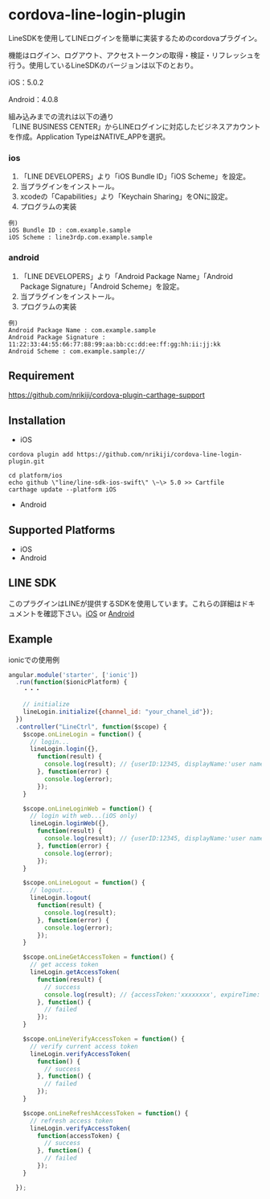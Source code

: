 # cordova-line-login-plugin
LineSDKを使用してLINEログインを簡単に実装するためのcordovaプラグイン。　　

機能はログイン、ログアウト、アクセストークンの取得・検証・リフレッシュを行う。使用しているLineSDKのバージョンは以下のとおり。  

iOS：5.0.2

Android：4.0.8  

組み込みまでの流れは以下の通り  
「LINE BUSINESS CENTER」からLINEログインに対応したビジネスアカウントを作成。Application TypeはNATIVE_APPを選択。

### ios
1. 「LINE DEVELOPERS」より「iOS Bundle ID」「iOS Scheme」を設定。
1. 当プラグインをインストール。
1. xcodeの「Capabilities」より「Keychain Sharing」をONに設定。
1. プログラムの実装

```
例)
iOS Bundle ID : com.example.sample
iOS Scheme : line3rdp.com.example.sample
```

### android
1. 「LINE DEVELOPERS」より「Android Package Name」「Android Package Signature」「Android Scheme」を設定。
1. 当プラグインをインストール。
1. プログラムの実装

```
例)  
Android Package Name : com.example.sample
Android Package Signature : 11:22:33:44:55:66:77:88:99:aa:bb:cc:dd:ee:ff:gg:hh:ii:jj:kk
Android Scheme : com.example.sample://
```

## Requirement
https://github.com/nrikiji/cordova-plugin-carthage-support  

## Installation
- iOS

```
cordova plugin add https://github.com/nrikiji/cordova-line-login-plugin.git

cd platform/ios
echo github \"line/line-sdk-ios-swift\" \~\> 5.0 >> Cartfile
carthage update --platform iOS
```

- Android

## Supported Platforms
- iOS
- Android

## LINE SDK
このプラグインはLINEが提供するSDKを使用しています。これらの詳細はドキュメントを確認下さい。[iOS](https://developers.line.me/ja/docs/ios-sdk/) or 
[Android](https://developers.line.me/ja/docs/android-sdk/)

## Example

ionicでの使用例
```js
angular.module('starter', ['ionic'])
  .run(function($ionicPlatform) {
    ・・・

    // initialize
    lineLogin.initialize({channel_id: "your_chanel_id"});
  })
  .controller("LineCtrl", function($scope) {
    $scope.onLineLogin = function() {
      // login...
      lineLogin.login({},
        function(result) {
          console.log(result); // {userID:12345, displayName:'user name', pictureURL:'thumbnail url'}
        }, function(error) {
          console.log(error);
        });
    }

    $scope.onLineLoginWeb = function() {
      // login with web...(iOS only)
      lineLogin.loginWeb({},
        function(result) {
          console.log(result); // {userID:12345, displayName:'user name', pictureURL:'thumbnail url'}
        }, function(error) {
          console.log(error);
        });
    }

    $scope.onLineLogout = function() {
      // logout...
      lineLogin.logout(
        function(result) {
          console.log(result);
        }, function(error) {
          console.log(error);
        });
    }

    $scope.onLineGetAccessToken = function() {
      // get access token
      lineLogin.getAccessToken(
        function(result) {
          // success
          console.log(result); // {accessToken:'xxxxxxxx', expireTime: 123456789}
        }, function() {
          // failed
        });
    }

    $scope.onLineVerifyAccessToken = function() {
      // verify current access token
      lineLogin.verifyAccessToken(
        function() {
          // success
        }, function() {
          // failed
        });
    }

    $scope.onLineRefreshAccessToken = function() {
      // refresh access token
      lineLogin.verifyAccessToken(
        function(accessToken) {
          // success
        }, function() {
          // failed
        });
    }

  });
```

